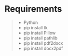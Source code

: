 # Requirements
> - Python
> - pip install tk
> - pip install Pillow
> - pip install pathlib
> - pip install pdf2docx
> - pip install docx2pdf

